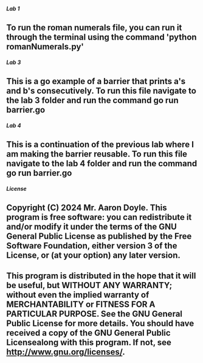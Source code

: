 ##### Lab 1 
## To run the roman numerals file, you can run it through the terminal using the command 'python romanNumerals.py' 

##### Lab 3   
## This is a go example of a barrier that prints a's and b's consecutively. To run this file navigate to the lab 3 folder and run the command go run barrier.go

##### Lab 4   
## This is a continuation of the previous lab where I am making the barrier reusable. To run this file navigate to the lab 4 folder and run the command go run barrier.go

##### License 
## Copyright (C) 2024 Mr. Aaron Doyle. This program is free software: you can redistribute it and/or modify it under the terms of the GNU General Public License as published by the Free Software Foundation, either version 3 of the License, or (at your option) any later version.

## This program is distributed in the hope that it will be useful, but WITHOUT ANY WARRANTY; without even the implied warranty of MERCHANTABILITY or FITNESS FOR A PARTICULAR PURPOSE.  See the GNU General Public License for more details. You should have received a copy of the GNU General Public Licensealong with this program.  If not, see <http://www.gnu.org/licenses/>.